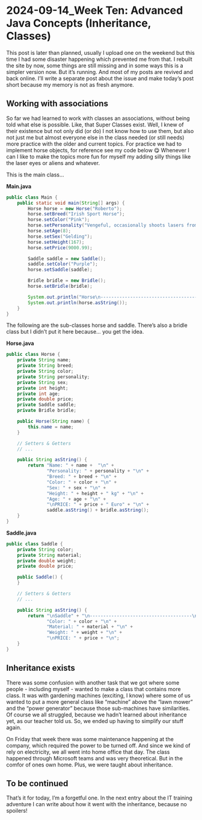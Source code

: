 # 2024-09-14_Week Ten: Advanced Java Concepts (Inheritance, Classes)

This post is later than planned, usually I upload one on the weekend but this time I had some disaster happening which prevented me from that. I rebuilt the site by now, some things are still missing and in some ways this is a simpler version now. But it’s running. And most of my posts are revived and back online. I’ll write a separate post about the issue and make today’s post short because my memory is not as fresh anymore.

## Working with associations

So far we had learned to work with classes an associations, without being told what else is possible. Like, that Super Classes exist. Well, I knew of their existence but not only did (or do) I not know how to use them, but also not just me but almost everyone else in the class needed (or still needs) more practice with the older and current topics. For practice we had to implement horse objects, for reference see my code below 😋
Whenever I can I like to make the topics more fun for myself my adding silly things like the laser eyes or aliens and whatever.

This is the main class…

**Main.java**

```java
public class Main {
    public static void main(String[] args) {
        Horse horse = new Horse("Roberto");
        horse.setBreed("Irish Sport Horse");
        horse.setColor("Pink");
        horse.setPersonality("Vengeful, occasionally shoots lasers from it's eyes.");
        horse.setAge(8);
        horse.setSex("Gelding");
        horse.setHeight(167);
        horse.setPrice(9000.99);

        Saddle saddle = new Saddle();
        saddle.setColor("Purple");
        horse.setSaddle(saddle);

        Bridle bridle = new Bridle();
        horse.setBridle(bridle);

        System.out.println("Horse\n--------------------------------------\n");
        System.out.println(horse.asString());
    }
}

```

The following are the sub-classes horse and saddle. There’s also a bridle class but I didn’t put it here because… you get the idea.

**Horse.java**

```java
public class Horse {
    private String name;
    private String breed;
    private String color;
    private String personality;
    private String sex;
    private int height;
    private int age;
    private double price;
    private Saddle saddle;
    private Bridle bridle;

    public Horse(String name) {
        this.name = name;
    }

    // Setters & Getters
    // ...

    public String asString() {
        return "Name: " + name +  "\n" +
               "Personality: " + personality + "\n" +
               "Breed: " + breed + "\n" +
               "Color: " + color + "\n" +
               "Sex: " + sex + "\n" +
               "Height: " + height + " kg" + "\n" +
               "Age: " + age + "\n" +
               "\nPRICE: " + price + " Euro" + "\n" +
               saddle.asString() + bridle.asString();
    }
}

```

**Saddle.java**

```java
public class Saddle {
    private String color;
    private String material;
    private double weight;
    private double price;

    public Saddle() {
    }

    // Setters & Getters
    // ...

    public String asString() {
        return "\nSaddle" + "\n--------------------------------------\n" +
               "Color: " + color + "\n" +
               "Material: " + material + "\n" +
               "Weight: " + weight + "\n" +
               "\nPRICE: " + price + "\n";
    }
}

```

## Inheritance exists

There was some confusion with another task that we got where some people - including myself - wanted to make a class that contains more class. It was with gardening machines (exciting, I know) where some of us wanted to put a more general class like “machine” above the “lawn mower” and the “power generator” because those sub-machines have similarities. Of course we all struggled, because we hadn’t learned about inheritance yet, as our teacher told us. So, we ended up having to simplify our stuff again.

On Friday that week there was some maintenance happening at the company, which required the power to be turned off. And since we kind of rely on electricity, we all went into home office that day.
The class happened through Microsoft teams and was very theoretical. But in the comfor of ones own home. Plus, we were taught about inheritance.

## To be continued

That’s it for today, I’m a forgetful one. In the next entry about the IT training adventure I can write about how it went with the inheritance, because no spoilers!